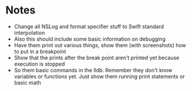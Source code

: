 # Notes

  * Change all NSLog and format specifier stuff to Swift standard interpolation
  * Also this should include some basic information on debugging
  * Have them print out various things, show them (with screenshots) how to put in a breakpoint
  * Show that the prints after the break point aren't printed yet because execution is stopped
  * So them basic commands in the lldb. Remember they don't know variables or functions yet. Just show them running print statements or basic math
